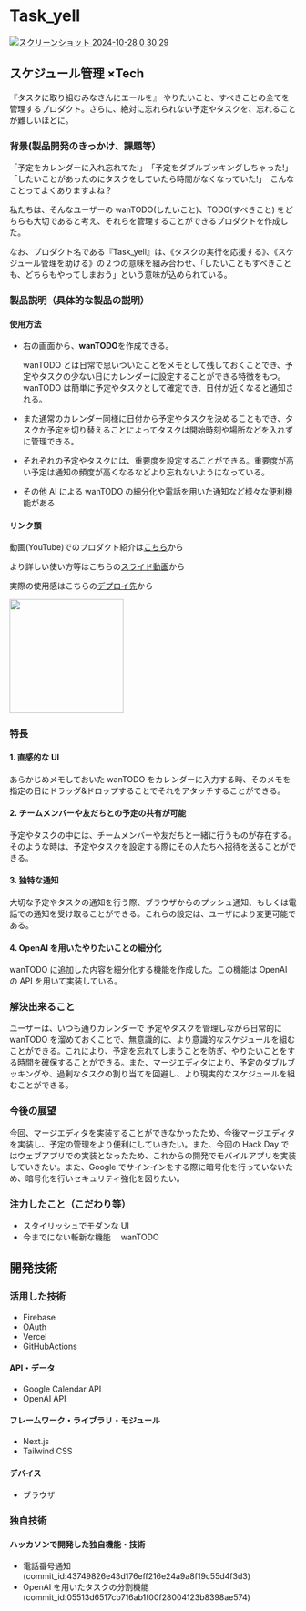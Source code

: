 # Task_yell

[![スクリーンショット 2024-10-28 0 30 29](https://github.com/user-attachments/assets/0a37709a-d6dc-45e0-8ac5-0afc978d50b0)](https://youtu.be/_gJM7ewP9pg)

## スケジュール管理 ×Tech

『タスクに取り組むみなさんにエールを』
やりたいこと、すべきことの全てを管理するプロダクト。さらに、絶対に忘れられない予定やタスクを、忘れることが難しいほどに。

### 背景(製品開発のきっかけ、課題等）

「予定をカレンダーに入れ忘れてた!」　「予定をダブルブッキングしちゃった!」　「したいことがあったのにタスクをしていたら時間がなくなっていた!」　こんなことってよくありますよね？

私たちは、そんなユーザーの wanTODO(したいこと)、TODO(すべきこと) をどちらも大切であると考え、それらを管理することができるプロダクトを作成した。

なお、プロダクト名である『Task_yell』は、《タスクの実行を応援する》、《スケジュール管理を助ける》の２つの意味を組み合わせ、「したいこともすべきことも、どちらもやってしまおう」という意味が込められている。

### 製品説明（具体的な製品の説明）

#### 使用方法　

- 右の画面から、**wanTODO**を作成できる。

  wanTODO とは日常で思いついたことをメモとして残しておくことでき、予定やタスクの少ない日にカレンダーに設定することができる特徴をもつ。
  wanTODO は簡単に予定やタスクとして確定でき、日付が近くなると通知される。

- また通常のカレンダー同様に日付から予定やタスクを決めることもでき、タスクか予定を切り替えることによってタスクは開始時刻や場所などを入れずに管理できる。

- それぞれの予定やタスクには、重要度を設定することができる。重要度が高い予定は通知の頻度が高くなるなどより忘れないようになっている。
- その他 AI による wanTODO の細分化や電話を用いた通知など様々な便利機能がある

<!--さらに、重要度によって、ユーザーへの通知の仕方も工夫した。重要度が低い予定やタスクは、低頻度のデスクトップ通知を行う。重要度が高くなるにつれて、通知の頻度が高くなっていく。重要度が最高レベルのものには、スマートフォンへ電話をかけることで、無視できない通知をすることにした。-->

#### リンク類
動画(YouTube)でのプロダクト紹介は[こちら](https://youtu.be/u_iBS8K2s6s)から

より詳しい使い方等はこちらの[スライド動画](https://www.canva.com/design/DAGUu4UAsF0/IUgaJr0LKjhkuwHdAF52Qw/watch?utm_content=DAGUu4UAsF0&utm_campaign=designshare&utm_medium=link&utm_source=editor)から

実際の使用感はこちらの[デプロイ先](https://taskyell.vercel.app/)から

<img src="https://github.com/user-attachments/assets/c0b244e6-fa96-48f0-a46d-b27eddfc2b23" width="200" height="200">

### 特長

#### 1. 直感的な UI

あらかじめメモしておいた wanTODO をカレンダーに入力する時、そのメモを指定の日にドラッグ&ドロップすることでそれをアタッチすることができる。

#### 2. チームメンバーや友だちとの予定の共有が可能

予定やタスクの中には、チームメンバーや友だちと一緒に行うものが存在する。そのような時は、予定やタスクを設定する際にその人たちへ招待を送ることができる。

#### 3. 独特な通知

大切な予定やタスクの通知を行う際、ブラウザからのプッシュ通知、もしくは電話での通知を受け取ることができる。これらの設定は、ユーザにより変更可能である。

#### 4. OpenAI を用いたやりたいことの細分化

wanTODO に追加した内容を細分化する機能を作成した。この機能は OpenAI の API を用いて実装している。

### 解決出来ること

ユーザーは、いつも通りカレンダーで 予定やタスクを管理しながら日常的に wanTODO を溜めておくことで、無意識的に、より意識的なスケジュールを組むことができる。これにより、予定を忘れてしまうことを防ぎ、やりたいことをする時間を確保することができる。また、マージエディタにより、予定のダブルブッキングや、過剰なタスクの割り当てを回避し、より現実的なスケジュールを組むことができる。

### 今後の展望

今回、マージエディタを実装することができなかったため、今後マージエディタを実装し、予定の管理をより便利にしていきたい。また、今回の Hack Day ではウェブアプリでの実装となったため、これからの開発でモバイルアプリを実装していきたい。また、Google でサインインをする際に暗号化を行っていないため、暗号化を行いセキュリティ強化を図りたい。

### 注力したこと（こだわり等）

- スタイリッシュでモダンな UI
- 今までにない斬新な機能　 wanTODO

## 開発技術

### 活用した技術

- Firebase
- OAuth
- Vercel
- GitHubActions

#### API・データ

- Google Calendar API
- OpenAI API

#### フレームワーク・ライブラリ・モジュール

- Next.js
- Tailwind CSS

#### デバイス

- ブラウザ

### 独自技術

#### ハッカソンで開発した独自機能・技術

- 電話番号通知(commit_id:43749826e43d176eff216e24a9a8f19c55d4f3d3)
- OpenAI を用いたタスクの分割機能(commit_id:05513d6517cb716ab1f00f28004123b8398ae574)
